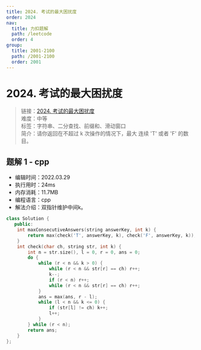 ```yaml
---
title: 2024. 考试的最大困扰度
order: 2024
nav:
  title: 力扣题解
  path: /leetcode
  order: 4
group:
  title: 2001-2100
  path: /2001-2100
  order: 2001
---
```


# 2024. 考试的最大困扰度
    
> 链接：[2024. 考试的最大困扰度](https://leetcode-cn.com/problems/maximize-the-confusion-of-an-exam/)  
> 难度：中等  
> 标签：字符串、二分查找、前缀和、滑动窗口  
> 简介：请你返回在不超过 k 次操作的情况下，最大 连续 'T' 或者 'F' 的数目。
      
## 题解 1 - cpp
- 编辑时间：2022.03.29
- 执行用时：24ms
- 内存消耗：11.7MB
- 编程语言：cpp
- 解法介绍：双指针维护中间k。
```cpp
class Solution {
   public:
    int maxConsecutiveAnswers(string answerKey, int k) {
        return max(check('T', answerKey, k), check('F', answerKey, k));
    }
    int check(char ch, string str, int k) {
        int n = str.size(), l = 0, r = 0, ans = 0;
        do {
            while (r < n && k > 0) {
                while (r < n && str[r] == ch) r++;
                k--;
                if (r < n) r++;
                while (r < n && str[r] == ch) r++;
            }
            ans = max(ans, r - l);
            while (l < n && k <= 0) {
                if (str[l] != ch) k++;
                l++;
            }
        } while (r < n);
        return ans;
    }
};
```

      